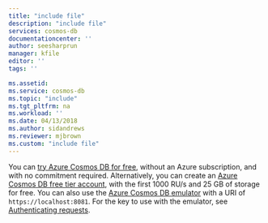 ```yaml
---
title: "include file"
description: "include file"
services: cosmos-db
documentationcenter: ''
author: seesharprun
manager: kfile
editor: ''
tags: ''

ms.assetid:
ms.service: cosmos-db
ms.topic: "include"
ms.tgt_pltfrm: na
ms.workload: ''
ms.date: 04/13/2018
ms.author: sidandrews
ms.reviewer: mjbrown
ms.custom: "include file"
---
```


You can [try Azure Cosmos DB for free](../try-free.md), without an Azure subscription, and with no commitment required. Alternatively, you can create an [Azure Cosmos DB free tier account](../optimize-dev-test.md#azure-cosmos-db-free-tier), with the first 1000 RU/s and 25 GB of storage for free. You can also use the [Azure Cosmos DB emulator](../emulator.md) with a URI of `https://localhost:8081`. For the key to use with the emulator, see [Authenticating requests](../emulator.md).
